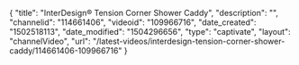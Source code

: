 {
    "title": "InterDesign&reg; Tension Corner Shower Caddy",
    "description": "",
    "channelid": "114661406",
    "videoid": "109966716",
    "date_created": "1502518113",
    "date_modified": "1504296656",
    "type": "captivate",
    "layout": "channelVideo",
    "url": "\/latest-videos\/interdesign-tension-corner-shower-caddy\/114661406-109966716"
}